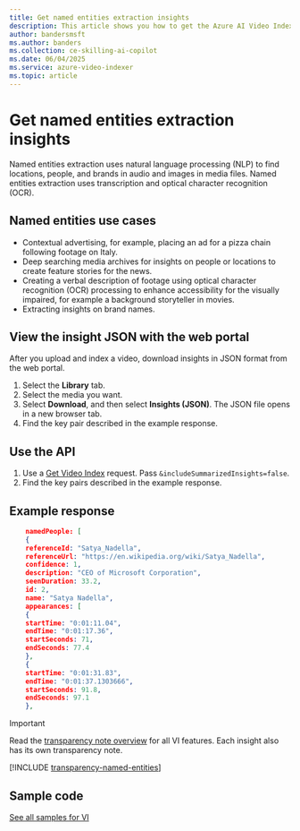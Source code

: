 ```yaml
---
title: Get named entities extraction insights
description: This article shows you how to get the Azure AI Video Indexer named entities extraction insights.
author: bandersmsft
ms.author: banders
ms.collection: ce-skilling-ai-copilot
ms.date: 06/04/2025
ms.service: azure-video-indexer
ms.topic: article
---
```


# Get named entities extraction insights

Named entities extraction uses natural language processing (NLP) to find locations, people, and brands in audio and images in media files. Named entities extraction uses transcription and optical character recognition (OCR).

## Named entities use cases

- Contextual advertising, for example, placing an ad for a pizza chain following footage on Italy.
- Deep searching media archives for insights on people or locations to create feature stories for the news.
- Creating a verbal description of footage using optical character recognition (OCR) processing to enhance accessibility for the visually impaired, for example a background storyteller in movies.
- Extracting insights on brand names.

## View the insight JSON with the web portal

After you upload and index a video, download insights in JSON format from the web portal.

1. Select the **Library** tab.
1. Select the media you want.
1. Select **Download**, and then select **Insights (JSON)**. The JSON file opens in a new browser tab.
1. Find the key pair described in the example response.

## Use the API

1. Use a [Get Video Index](https://api-portal.videoindexer.ai/api-details#api=Operations&operation=Get-Video-Index) request. Pass `&includeSummarizedInsights=false`.
2. Find the key pairs described in the example response.

## Example response

```json
    namedPeople: [
    {
    referenceId: "Satya_Nadella",
    referenceUrl: "https://en.wikipedia.org/wiki/Satya_Nadella",
    confidence: 1,
    description: "CEO of Microsoft Corporation",
    seenDuration: 33.2,
    id: 2,
    name: "Satya Nadella",
    appearances: [
    {
    startTime: "0:01:11.04",
    endTime: "0:01:17.36",
    startSeconds: 71,
    endSeconds: 77.4
    },
    {
    startTime: "0:01:31.83",
    endTime: "0:01:37.1303666",
    startSeconds: 91.8,
    endSeconds: 97.1
    },
```

> [!IMPORTANT]
> Read the [transparency note overview](/legal/azure-video-indexer/transparency-note?context=/azure/azure-video-indexer/context/context) for all VI features. Each insight also has its own transparency note.

[!INCLUDE [transparency-named-entities](./includes/transparency-named-entities.md)]

## Sample code

[See all samples for VI](https://github.com/Azure-Samples/azure-video-indexer-samples)

